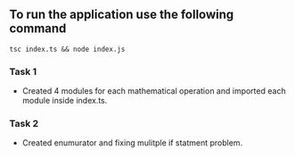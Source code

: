 ## To run the application use the following command
```
tsc index.ts && node index.js
```

### Task 1
- Created 4 modules for each mathematical operation and imported each module inside index.ts.

### Task 2
- Created enumurator and fixing mulitple if statment problem.